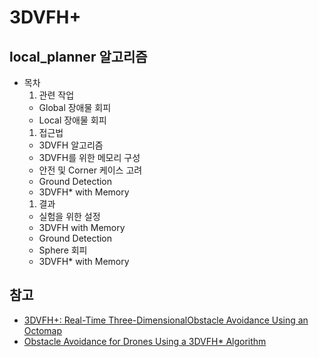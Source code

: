 # 3DVFH+
## local_planner 알고리즘
 * 목차
   1. 관련 작업
     * Global 장애물 회피
     * Local 장애물 회피
   1. 접근법
     * 3DVFH 알고리즘
     * 3DVFH를 위한 메모리 구성
     * 안전 및 Corner 케이스 고려
     * Ground Detection
     * 3DVFH* with Memory
   1. 결과
     * 실험을 위한 설정
     * 3DVFH with Memory
     * Ground Detection
     * Sphere 회피
     * 3DVFH* with Memory     

## 참고
 * [3DVFH+: Real-Time Three-DimensionalObstacle Avoidance Using an Octomap](http://ceur-ws.org/Vol-1319/morse14_paper_08.pdf)
 * [Obstacle Avoidance for Drones Using a 3DVFH* Algorithm](https://drive.google.com/file/d/1yjDtxRrIntr5Mdaj9CCB4IFJn0Iy2-bR/view)
